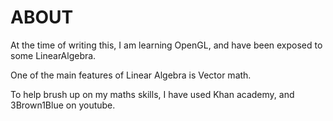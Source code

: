 # ABOUT

At the time of writing this, I am learning OpenGL, and have been exposed to some LinearAlgebra. 

One of the main features of Linear Algebra is Vector math. 

To help brush up on my maths skills, I have used Khan academy, and 3Brown1Blue on youtube.
